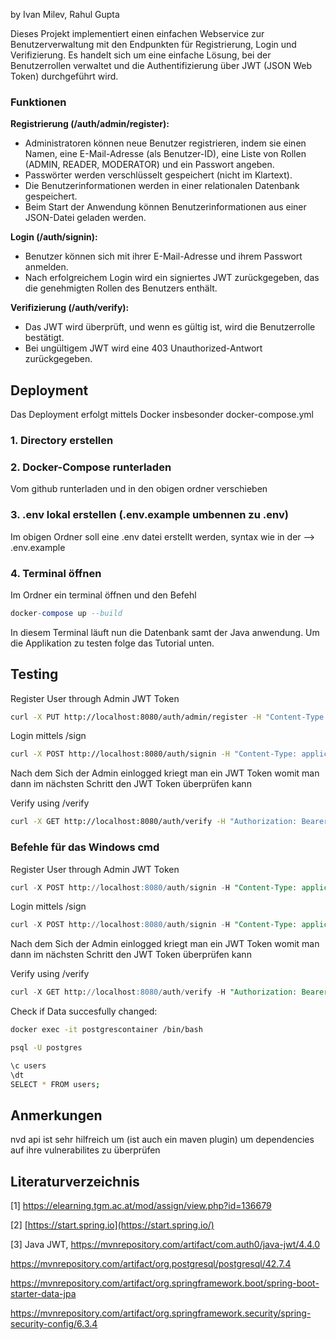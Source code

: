 by Ivan Milev, Rahul Gupta

Dieses Projekt implementiert einen einfachen Webservice zur Benutzerverwaltung mit den Endpunkten für Registrierung, Login und Verifizierung. Es handelt sich um eine einfache Lösung, bei der Benutzerrollen verwaltet und die Authentifizierung über JWT (JSON Web Token) durchgeführt wird.

### Funktionen

**Registrierung (/auth/admin/register):**

- Administratoren können neue Benutzer registrieren, indem sie einen Namen, eine E-Mail-Adresse (als Benutzer-ID), eine Liste von Rollen (ADMIN, READER, MODERATOR) und ein Passwort angeben.
- Passwörter werden verschlüsselt gespeichert (nicht im Klartext).
- Die Benutzerinformationen werden in einer relationalen Datenbank gespeichert.
- Beim Start der Anwendung können Benutzerinformationen aus einer JSON-Datei geladen werden.

**Login (/auth/signin):**

- Benutzer können sich mit ihrer E-Mail-Adresse und ihrem Passwort anmelden.
- Nach erfolgreichem Login wird ein signiertes JWT zurückgegeben, das die genehmigten Rollen des Benutzers enthält.

**Verifizierung (/auth/verify):**

- Das JWT wird überprüft, und wenn es gültig ist, wird die Benutzerrolle bestätigt.
- Bei ungültigem JWT wird eine 403 Unauthorized-Antwort zurückgegeben.

## Deployment

Das Deployment erfolgt mittels Docker insbesonder docker-compose.yml

### 1. Directory erstellen

### 2. Docker-Compose runterladen

Vom github runterladen und in den obigen ordner verschieben

### 3. .env lokal erstellen (.env.example umbennen zu .env)

Im obigen Ordner soll eine .env datei erstellt werden, syntax wie in der —> .env.example 

### 4. Terminal öffnen

Im Ordner ein terminal öffnen und den Befehl

```sql
docker-compose up --build
```

In diesem Terminal läuft nun die Datenbank samt der Java anwendung. Um die Applikation zu testen folge das Tutorial unten.

## Testing

Register User through Admin JWT Token

```bash
curl -X PUT http://localhost:8080/auth/admin/register -H "Content-Type: application/json" -H "Authorization: Bearer eyJhbGciOiJIUzI1NiJ9.eyJzdWIiOiJqb2huZHNvZUBleGFtcGxzZGUuY29tIiwicm9sZXMiOlsiUkVBREVSIl0sImlhdCI6MTczMDQyNjc0OCwiZXhwIjoxNzMwNDI4MTg4fQ.fPlH-zbFPYWY8Vvtd7c5_4X_hXQZccJIuec5AKm4zyQ" -d '{"username": "John Doe", "email": "johndsoe@examplsde.com", "roles": ["READER"], "password": "securePassword"}'
```

Login mittels /sign

```bash
curl -X POST http://localhost:8080/auth/signin -H "Content-Type: application/json" -d '{"email": "admin@example.com", "password": "securePassword1"}'
```

Nach dem Sich der Admin einlogged kriegt man ein JWT Token womit man dann im nächsten Schritt den JWT Token überprüfen kann

Verify using /verify 

```bash
curl -X GET http://localhost:8080/auth/verify -H "Authorization: Bearer eyJhbGciOiJIUzI1NiJ9.eyJzdWIiOiJhZG1pbkBleGFtcGxlLmNvbSIsInJvbGVzIjpbIkFETUlOIl0sImlhdCI6MTczMDQyNjQ1MCwiZXhwIjoxNzMwNDI3ODkwfQ.M-zxams69_tI_igCZ1HW7IU1kfLHwmtH5ry4zee5stM"
```

### Befehle für das Windows cmd

Register User through Admin JWT Token

```sql
curl -X POST http://localhost:8080/auth/signin -H "Content-Type: application/json" -d "{\"email\": \"admin@example.com\", \"password\": \"securePassword1\"}"
```

Login mittels /sign

```sql
curl -X POST http://localhost:8080/auth/signin -H "Content-Type: application/json" -d "{\"email\": \"admin@example.com\", \"password\": \"securePassword1\"}"
```

Nach dem Sich der Admin einlogged kriegt man ein JWT Token womit man dann im nächsten Schritt den JWT Token überprüfen kann

Verify using /verify 

```sql
curl -X GET http://localhost:8080/auth/verify -H "Authorization: Bearer eyJhbGciOiJIUzI1NiJ9.eyJzdWIiOiJhZG1pbkBleGFtcGxlLmNvbSIsInJvbGVzIjpbIkFETUlOIl0sImlhdCI6MTczMTU5OTgwMSwiZXhwIjoxNzMxNjAxMjQxfQ.maqyNh1H-jLkdRCV8IMqUbQqHWIj0Lnjgco8eIKyG8U"
```

Check if Data succesfully changed:

```bash
docker exec -it postgrescontainer /bin/bash

psql -U postgres

\c users
\dt
SELECT * FROM users;
```

## Anmerkungen

nvd api ist sehr hilfreich um (ist auch ein maven plugin) um dependencies auf ihre vulnerabilites zu überprüfen

## Literaturverzeichnis

[1] https://elearning.tgm.ac.at/mod/assign/view.php?id=136679

[2] [https://start.spring.io](https://start.spring.io/) 

[3] Java JWT, https://mvnrepository.com/artifact/com.auth0/java-jwt/4.4.0

https://mvnrepository.com/artifact/org.postgresql/postgresql/42.7.4

https://mvnrepository.com/artifact/org.springframework.boot/spring-boot-starter-data-jpa

https://mvnrepository.com/artifact/org.springframework.security/spring-security-config/6.3.4

